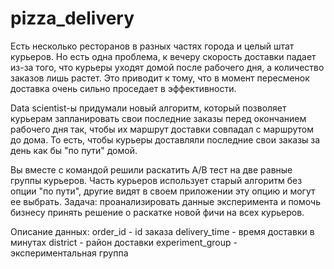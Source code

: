 # pizza_delivery

Есть несколько ресторанов в разных частях города и целый штат курьеров. Но есть одна проблема, к вечеру скорость доставки падает из-за того, что курьеры уходят домой после рабочего дня, а количество заказов лишь растет. Это приводит к тому, что в момент пересменок доставка очень сильно проседает в эффективности. 

Data scientist-ы придумали новый алгоритм, который позволяет курьерам запланировать свои последние заказы перед окончанием рабочего дня так, чтобы их маршрут доставки совпадал с маршрутом до дома. То есть, чтобы курьеры доставляли последние свои заказы за день как бы "по пути" домой. 

Вы вместе с командой решили раскатить A/B тест на две равные группы курьеров. Часть курьеров использует старый алгоритм без опции "по пути", другие видят в своем приложении эту опцию и могут ее выбрать. Задача: проанализировать данные эксперимента и помочь бизнесу принять решение о раскатке новой фичи на всех курьеров.

Описание данных:
order_id - id заказа
delivery_time - время доставки в минутах
district - район доставки
experiment_group - экспериментальная группа
